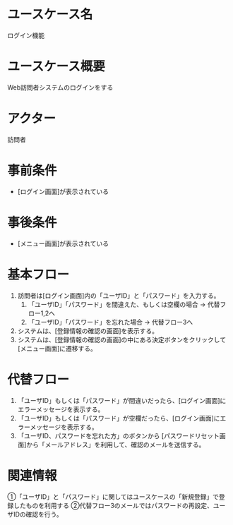 # ユースケース名
ログイン機能

# ユースケース概要
Web訪問者システムのログインをする

# アクター
訪問者

# 事前条件
- [ログイン画面]が表示されている

# 事後条件
- [メニュー画面]が表示されている

# 基本フロー
1. 訪問者は[ログイン画面]内の「ユーザID」と「パスワード」を入力する。
    1. 「ユーザID」「パスワード」を間違えた、もしくは空欄の場合 → 代替フロー1,2へ
    2. 「ユーザID」「パスワード」を忘れた場合 → 代替フロー3へ
2. システムは、[登録情報の確認の画面]を表示する。
3. システムは、[登録情報の確認の画面]の中にある決定ボタンをクリックして[メニュー画面]に遷移する。

# 代替フロー
1. 「ユーザID」もしくは「パスワード」が間違いだったら、[ログイン画面]にエラーメッセージを表示する。
2. 「ユーザID」もしくは「パスワード」が空欄だったら、[ログイン画面]にエラーメッセージを表示する。
3. 「ユーザID、パスワードを忘れた方」のボタンから
[パスワードリセット画面]から「メールアドレス」を利用して、確認のメールを送信する。

# 関連情報
①「ユーザID」と「パスワード」に関してはユースケースの「新規登録」で登録したものを利用する
②代替フロー3のメールではパスワードの再設定、ユーザIDの確認を行う。



